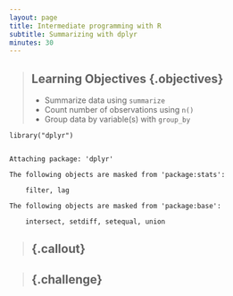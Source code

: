 ```yaml
---
layout: page
title: Intermediate programming with R
subtitle: Summarizing with dplyr
minutes: 30
---
```




> ## Learning Objectives {.objectives}
>
> *  Summarize data using `summarize`
> *  Count number of observations using `n()`
> *  Group data by variable(s) with `group_by`





~~~{.r}
library("dplyr")
~~~



~~~{.output}

Attaching package: 'dplyr'

The following objects are masked from 'package:stats':

    filter, lag

The following objects are masked from 'package:base':

    intersect, setdiff, setequal, union

~~~



> ## {.callout}
> 

> ##  {.challenge}
>
